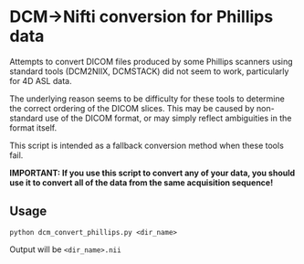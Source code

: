 DCM->Nifti conversion for Phillips data
=======================================

Attempts to convert DICOM files produced by some Phillips scanners using
standard tools (DCM2NIIX, DCMSTACK) did not seem to work, particularly for
4D ASL data.

The underlying reason seems to be difficulty for these tools to determine
the correct ordering of the DICOM slices. This may be caused by non-standard
use of the DICOM format, or may simply reflect ambiguities in the format 
itself.

This script is intended as a fallback conversion method when these tools 
fail. 

**IMPORTANT: If you use this script to convert any of your data, you should
use it to convert all of the data from the same acquisition sequence!**

Usage
-----

    python dcm_convert_phillips.py <dir_name>

Output will be ``<dir_name>.nii``
